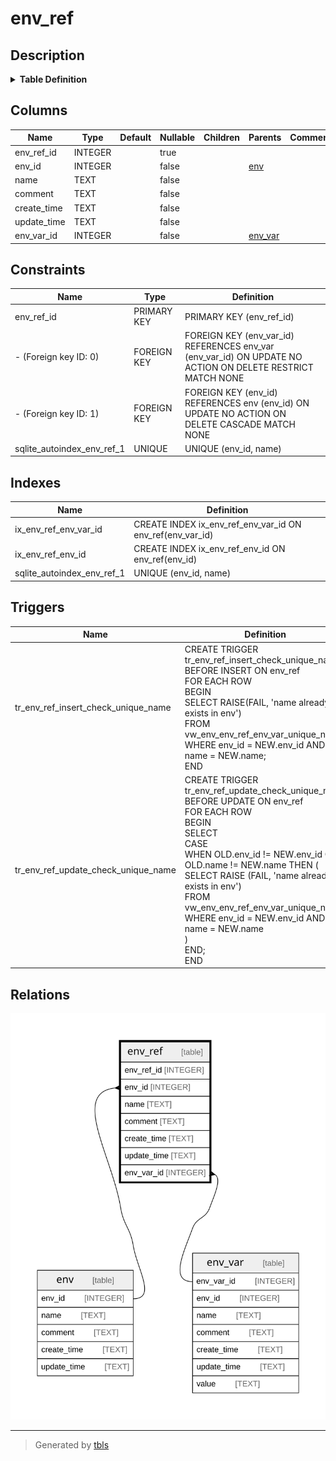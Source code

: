 # env_ref

## Description

<details>
<summary><strong>Table Definition</strong></summary>

```sql
CREATE TABLE "env_ref" (
    env_ref_id INTEGER PRIMARY KEY,
    env_id INTEGER NOT NULL,
    name TEXT NOT NULL,
    comment TEXT NOT NULL,
    create_time TEXT NOT NULL,
    update_time TEXT NOT NULL,
    env_var_id INTEGER NOT NULL,
    FOREIGN KEY (env_id) REFERENCES env(env_id) ON DELETE CASCADE,
    FOREIGN KEY (env_var_id) REFERENCES "env_var"(env_var_id) ON DELETE RESTRICT,
    UNIQUE(env_id, name)
)
```

</details>

## Columns

| Name | Type | Default | Nullable | Children | Parents | Comment |
| ---- | ---- | ------- | -------- | -------- | ------- | ------- |
| env_ref_id | INTEGER |  | true |  |  |  |
| env_id | INTEGER |  | false |  | [env](env.md) |  |
| name | TEXT |  | false |  |  |  |
| comment | TEXT |  | false |  |  |  |
| create_time | TEXT |  | false |  |  |  |
| update_time | TEXT |  | false |  |  |  |
| env_var_id | INTEGER |  | false |  | [env_var](env_var.md) |  |

## Constraints

| Name | Type | Definition |
| ---- | ---- | ---------- |
| env_ref_id | PRIMARY KEY | PRIMARY KEY (env_ref_id) |
| - (Foreign key ID: 0) | FOREIGN KEY | FOREIGN KEY (env_var_id) REFERENCES env_var (env_var_id) ON UPDATE NO ACTION ON DELETE RESTRICT MATCH NONE |
| - (Foreign key ID: 1) | FOREIGN KEY | FOREIGN KEY (env_id) REFERENCES env (env_id) ON UPDATE NO ACTION ON DELETE CASCADE MATCH NONE |
| sqlite_autoindex_env_ref_1 | UNIQUE | UNIQUE (env_id, name) |

## Indexes

| Name | Definition |
| ---- | ---------- |
| ix_env_ref_env_var_id | CREATE INDEX ix_env_ref_env_var_id ON env_ref(env_var_id) |
| ix_env_ref_env_id | CREATE INDEX ix_env_ref_env_id ON env_ref(env_id) |
| sqlite_autoindex_env_ref_1 | UNIQUE (env_id, name) |

## Triggers

| Name | Definition |
| ---- | ---------- |
| tr_env_ref_insert_check_unique_name | CREATE TRIGGER tr_env_ref_insert_check_unique_name<br>BEFORE INSERT ON env_ref<br>FOR EACH ROW<br>BEGIN<br>    SELECT RAISE(FAIL, 'name already exists in env')<br>    FROM vw_env_env_ref_env_var_unique_name<br>    WHERE env_id = NEW.env_id AND name = NEW.name;<br>END |
| tr_env_ref_update_check_unique_name | CREATE TRIGGER tr_env_ref_update_check_unique_name<br>BEFORE UPDATE ON env_ref<br>FOR EACH ROW<br>BEGIN<br>    SELECT<br>        CASE<br>            WHEN OLD.env_id != NEW.env_id OR OLD.name != NEW.name THEN (<br>                SELECT RAISE (FAIL, 'name already exists in env')<br>                FROM vw_env_env_ref_env_var_unique_name<br>                WHERE env_id = NEW.env_id AND name = NEW.name<br>        )<br>        END;<br>END |

## Relations

![er](env_ref.svg)

---

> Generated by [tbls](https://github.com/k1LoW/tbls)
